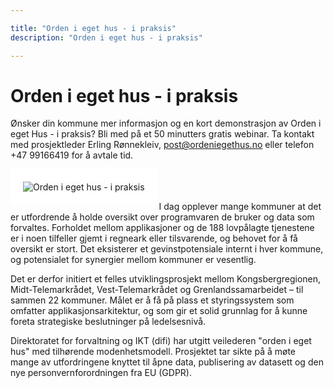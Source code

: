 ```yaml
---

title: "Orden i eget hus - i praksis"
description: "Orden i eget hus - i praksis"

---
```


# Orden i eget hus - i praksis

<!--  la til HTML for å plassere bildet til venstre ![difi trappetrinnsmodell](/images/orden logo.png)  -->

Ønsker din kommune mer informasjon og en kort demonstrasjon av Orden i eget Hus - i praksis? Bli med på et 50 minutters gratis webinar. 
Ta kontakt med prosjektleder Erling Rønnekleiv, <post@ordeniegethus.no> eller telefon +47 99166419 for å avtale tid.


<img src ="/images/rollup.png" align="left" alt="Orden i eget hus - i praksis" style="border:20px solid white"></img>
<br>
<br>
<br>
I dag opplever mange kommuner at det er utfordrende å holde oversikt over programvaren de bruker og data som forvaltes. 
Forholdet mellom applikasjoner og de 188 lovpålagte tjenestene er i noen tilfeller gjemt i regneark eller tilsvarende, og behovet for å få oversikt er stort. 
Det eksisterer et gevinstpotensiale internt i hver kommune, og potensialet for synergier mellom kommuner er vesentlig.

Det er derfor initiert et felles utviklingsprosjekt mellom Kongsbergregionen, Midt-Telemarkrådet, Vest-Telemarkrådet og Grenlandssamarbeidet – til sammen 22 kommuner.
Målet er å få på plass et styringssystem som omfatter applikasjonsarkitektur, og som gir et solid grunnlag for å kunne foreta strategiske beslutninger på ledelsesnivå.

Direktoratet for forvaltning og IKT (difi) har utgitt veilederen "orden i eget hus" med tilhørende modenhetsmodell.
Prosjektet  tar sikte på å møte mange av utfordringene knyttet til åpne data, publisering av datasett og den nye personvernforordningen fra EU (GDPR).

<br>
<br>
<br>
<br>
<br>
